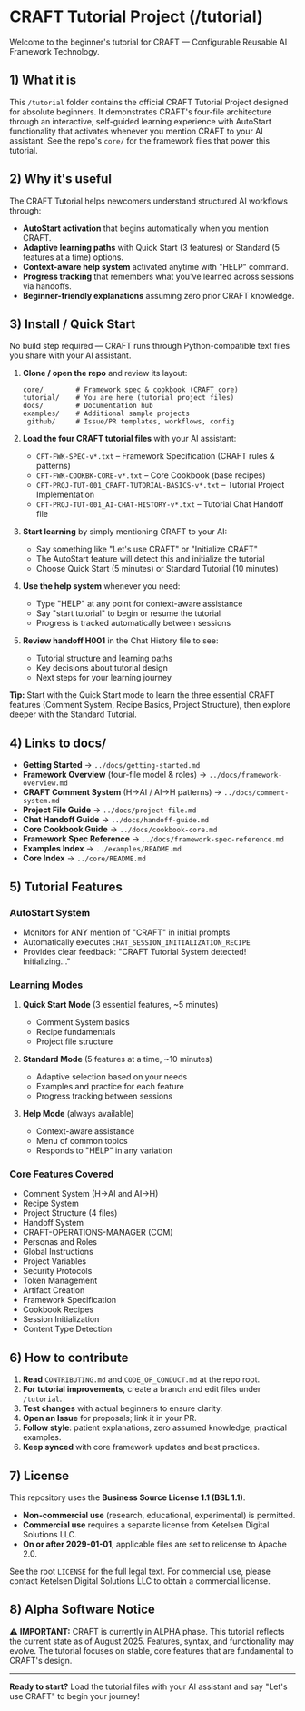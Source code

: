 # CRAFT Tutorial Project (/tutorial)

Welcome to the beginner's tutorial for CRAFT — Configurable Reusable AI Framework Technology.

## 1) What it is

This `/tutorial` folder contains the official CRAFT Tutorial Project designed for absolute beginners. It demonstrates CRAFT's four-file architecture through an interactive, self-guided learning experience with AutoStart functionality that activates whenever you mention CRAFT to your AI assistant. See the repo's `core/` for the framework files that power this tutorial.

## 2) Why it's useful

The CRAFT Tutorial helps newcomers understand structured AI workflows through:

- **AutoStart activation** that begins automatically when you mention CRAFT.
- **Adaptive learning paths** with Quick Start (3 features) or Standard (5 features at a time) options.
- **Context-aware help system** activated anytime with "HELP" command.
- **Progress tracking** that remembers what you've learned across sessions via handoffs.
- **Beginner-friendly explanations** assuming zero prior CRAFT knowledge.

## 3) Install / Quick Start

No build step required — CRAFT runs through Python-compatible text files you share with your AI assistant.

1. **Clone / open the repo** and review its layout:
   ```
   core/        # Framework spec & cookbook (CRAFT core)
   tutorial/    # You are here (tutorial project files)
   docs/        # Documentation hub
   examples/    # Additional sample projects
   .github/     # Issue/PR templates, workflows, config
   ```

2. **Load the four CRAFT tutorial files** with your AI assistant:
   - `CFT-FWK-SPEC-v*.txt` – Framework Specification (CRAFT rules & patterns)
   - `CFT-FWK-COOKBK-CORE-v*.txt` – Core Cookbook (base recipes)
   - `CFT-PROJ-TUT-001_CRAFT-TUTORIAL-BASICS-v*.txt` – Tutorial Project Implementation
   - `CFT-PROJ-TUT-001_AI-CHAT-HISTORY-v*.txt` – Tutorial Chat Handoff file

3. **Start learning** by simply mentioning CRAFT to your AI:
   - Say something like "Let's use CRAFT" or "Initialize CRAFT"
   - The AutoStart feature will detect this and initialize the tutorial
   - Choose Quick Start (5 minutes) or Standard Tutorial (10 minutes)

4. **Use the help system** whenever you need:
   - Type "HELP" at any point for context-aware assistance
   - Say "start tutorial" to begin or resume the tutorial
   - Progress is tracked automatically between sessions

5. **Review handoff H001** in the Chat History file to see:
   - Tutorial structure and learning paths
   - Key decisions about tutorial design
   - Next steps for your learning journey

**Tip:** Start with the Quick Start mode to learn the three essential CRAFT features (Comment System, Recipe Basics, Project Structure), then explore deeper with the Standard Tutorial.

## 4) Links to docs/

- **Getting Started** → `../docs/getting-started.md`
- **Framework Overview** (four-file model & roles) → `../docs/framework-overview.md`
- **CRAFT Comment System** (H->AI / AI->H patterns) → `../docs/comment-system.md`
- **Project File Guide** → `../docs/project-file.md`
- **Chat Handoff Guide** → `../docs/handoff-guide.md`
- **Core Cookbook Guide** → `../docs/cookbook-core.md`
- **Framework Spec Reference** → `../docs/framework-spec-reference.md`
- **Examples Index** → `../examples/README.md`
- **Core Index** → `../core/README.md`

## 5) Tutorial Features

### AutoStart System
- Monitors for ANY mention of "CRAFT" in initial prompts
- Automatically executes `CHAT_SESSION_INITIALIZATION_RECIPE`
- Provides clear feedback: "CRAFT Tutorial System detected! Initializing..."

### Learning Modes
1. **Quick Start Mode** (3 essential features, ~5 minutes)
   - Comment System basics
   - Recipe fundamentals  
   - Project file structure

2. **Standard Mode** (5 features at a time, ~10 minutes)
   - Adaptive selection based on your needs
   - Examples and practice for each feature
   - Progress tracking between sessions

3. **Help Mode** (always available)
   - Context-aware assistance
   - Menu of common topics
   - Responds to "HELP" in any variation

### Core Features Covered
- Comment System (H->AI and AI->H)
- Recipe System
- Project Structure (4 files)
- Handoff System
- CRAFT-OPERATIONS-MANAGER (COM)
- Personas and Roles
- Global Instructions
- Project Variables
- Security Protocols
- Token Management
- Artifact Creation
- Framework Specification
- Cookbook Recipes
- Session Initialization
- Content Type Detection

## 6) How to contribute

1. **Read** `CONTRIBUTING.md` and `CODE_OF_CONDUCT.md` at the repo root.
2. **For tutorial improvements**, create a branch and edit files under `/tutorial`.
3. **Test changes** with actual beginners to ensure clarity.
4. **Open an Issue** for proposals; link it in your PR.
5. **Follow style**: patient explanations, zero assumed knowledge, practical examples.
6. **Keep synced** with core framework updates and best practices.

## 7) License

This repository uses the **Business Source License 1.1 (BSL 1.1)**.

- **Non-commercial use** (research, educational, experimental) is permitted.
- **Commercial use** requires a separate license from Ketelsen Digital Solutions LLC.
- **On or after 2029-01-01**, applicable files are set to relicense to Apache 2.0.

See the root `LICENSE` for the full legal text. For commercial use, please contact Ketelsen Digital Solutions LLC to obtain a commercial license.

## 8) Alpha Software Notice

⚠️ **IMPORTANT:** CRAFT is currently in ALPHA phase. This tutorial reflects the current state as of August 2025. Features, syntax, and functionality may evolve. The tutorial focuses on stable, core features that are fundamental to CRAFT's design.

---

**Ready to start?** Load the tutorial files with your AI assistant and say "Let's use CRAFT" to begin your journey!